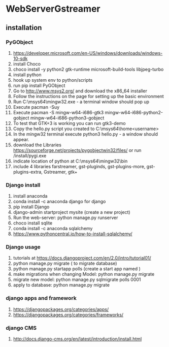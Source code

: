# WebServerGstreamer

## installation
### PyGObject

1) https://developer.microsoft.com/en-US/windows/downloads/windows-10-sdk
2) install Choco
3) choco install -y python2 gtk-runtime microsoft-build-tools libjpeg-turbo
2) install python
3) hook up system env to python/scripts
4) run  pip install PyGObject
1) Go to http://www.msys2.org/ and download the x86_64 installer
2) Follow the instructions on the page for setting up the basic environment
3) Run C:\msys64\mingw32.exe - a terminal window should pop up
4) Execute pacman -Suy
5) Execute pacman -S mingw-w64-i686-gtk3 mingw-w64-i686-python2-gobject mingw-w64-i686-python3-gobject
6) To test that GTK+3 is working you can run gtk3-demo
7) Copy the hello.py script you created to C:\msys64\home\<username>
8) In the mingw32 terminal execute python3 hello.py - a window should appear.
9) download the Libraries https://sourceforge.net/projects/pygobjectwin32/files/ or run /install/pygi.exe
10) indicate location of python at C:\msys64\mingw32\bin
11) include 4 libraries  farstreamer, gst-pluginds, gst-plugins-more, gst-plugins-extra, Gstreamer, gtk+

### Django install
1) install anaconda
2) conda install -c anaconda django for django
3) pip install Django
4) django-admin startproject mysite (create a new project)
5) Run the web-server: python manage.py runserver
6) choco install sqlite 
7) conda install -c anaconda sqlalchemy 
10) https://www.pythoncentral.io/how-to-install-sqlalchemy/


### Django usage
1) tutorials at https://docs.djangoproject.com/en/2.0/intro/tutorial01/
2) python manage.py migrate ( to migrate database)
3) python manage.py startapp polls (create a start app named )
4) make migrations when changing Model: python manage.py migrate
5) migrate new model: python manage.py sqlmigrate polls 0001
6) apply to database: python manage.py migrate

### django apps and framework
1) https://djangopackages.org/categories/apps/
2) https://djangopackages.org/categories/frameworks/

### django CMS
1) http://docs.django-cms.org/en/latest/introduction/install.html


